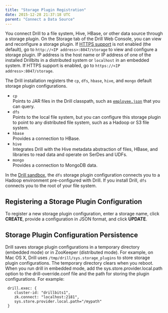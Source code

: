 ```yaml
---
title: "Storage Plugin Registration"
date: 2015-12-28 21:37:18 UTC
parent: "Connect a Data Source"
---
```

You connect Drill to a file system, Hive, HBase, or other data source through a storage plugin. On the Storage tab of the Drill Web Console, you can view and reconfigure a storage plugin. If [HTTPS support]({{site.baseurl}}/docs/configuring-web-console-and-rest-api-security/#https-support) is not enabled (the default), go to `http://<IP address>:8047/storage` to view and configure a storage plugin. IP address is the host name or IP address of one of the installed Drillbits in a distributed system or `localhost` in an embedded system. If HTTPS support is enabled, go to `https://<IP address>:8047/storage`. 

<!--  DOC NOTE: change when feature added in 1.5?: If HTTPS support is enabled and you are [authorized]({{site.baseurl}}/docs/configuring-web-console-and-rest-api-security/) to view and configure a storage plugin, go to -->

The Drill installation registers the `cp`, `dfs`, `hbase`, `hive`, and `mongo` default storage plugin configurations.

* `cp`  
  Points to JAR files in the Drill classpath, such as [`employee.json`]({{site.baseurl}}/docs/querying-json-files/) that you can query. 
* `dfs`  
  Points to the local file system, but you can configure this storage plugin to
point to any distributed file system, such as a Hadoop or S3 file system. 
* `hbase`  
   Provides a connection to HBase.
* `hive`  
   Integrates Drill with the Hive metadata abstraction of files, HBase, and libraries to read data and operate on SerDes and UDFs.
* `mongo`  
   Provides a connection to MongoDB data.

In the [Drill sandbox]({{site.baseurl}}/docs/about-the-mapr-sandbox/), the `dfs` storage plugin configuration connects you to a Hadoop environment pre-configured with Drill. If you install Drill, `dfs` connects you to the root of your file system.

## Registering a Storage Plugin Configuration

To register a new storage plugin configuration, enter a storage name, click **CREATE**, provide a configuration in JSON format, and click **UPDATE**. 

<!-- In Drill 1.2 and later, updating a storage plugin configuration and other storage plugin tasks require [authorization]({{site.baseurl}}/docs/configuring-web-console-and-rest-api-security/) if security is enabled. -->

## Storage Plugin Configuration Persistence

Drill saves storage plugin configurations in a temporary directory (embedded mode) or in ZooKeeper (distributed mode). For example, on Mac OS X, Drill uses `/tmp/drill/sys.storage_plugins` to store storage plugin configurations. The temporary directory clears when you reboot. When you run drill in embedded mode, add the sys.store.provider.local.path option to the drill-override.conf file and the path for storing the plugin configurations. For example:

     drill.exec: {
     	cluster-id: "drillbits1",
     	zk.connect: "localhost:2181",
     	sys.store.provider.local.path="/mypath"
     }

<!-- Enabling authorization to protect this data through the Web Console and REST API does not include protection for the data in the tmp directory or in ZooKeeper. 

DOCS NOTE: See Drill-3780 and 3949

The storage plugin configuration persists after upgrading, so authorized users can see a configuration that you created in one version of Drill in the Drill Web Console of an upgraded version of Drill. To revert to the default storage plugins for a particular version, in embedded mode, delete the contents of this directory and restart the Drill shell. -->

